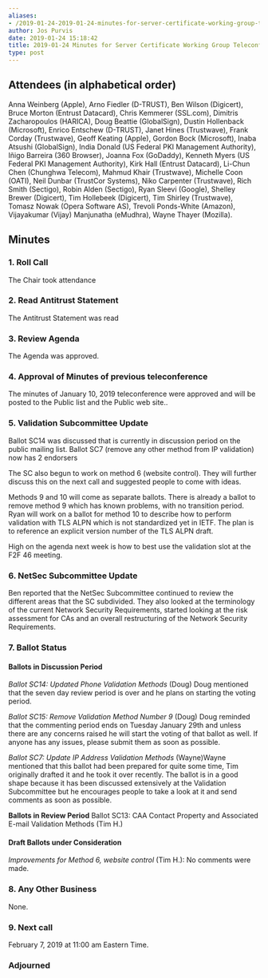 ```yaml
---
aliases:
- /2019-01-24-2019-01-24-minutes-for-server-certificate-working-group-teleconference/
author: Jos Purvis
date: 2019-01-24 15:18:42
title: 2019-01-24 Minutes for Server Certificate Working Group Teleconference
type: post
---
```


## Attendees (in alphabetical order) 

Anna Weinberg (Apple), Arno Fiedler (D-TRUST), Ben Wilson (Digicert), Bruce Morton (Entrust Datacard), Chris Kemmerer (SSL.com), Dimitris Zacharopoulos (HARICA), Doug Beattie (GlobalSign), Dustin Hollenback (Microsoft), Enrico Entschew (D-TRUST), Janet Hines (Trustwave), Frank Corday (Trustwave), Geoff Keating (Apple), Gordon Bock (Microsoft), Inaba Atsushi (GlobalSign), India Donald (US Federal PKI Management Authority), Iñigo Barreira (360 Browser), Joanna Fox (GoDaddy), Kenneth Myers (US Federal PKI Management Authority), Kirk Hall (Entrust Datacard), Li-Chun Chen (Chunghwa Telecom), Mahmud Khair (Trustwave), Michelle Coon (OATI), Neil Dunbar (TrustCor Systems), Niko Carpenter (Trustwave), Rich Smith (Sectigo), Robin Alden (Sectigo), Ryan Sleevi (Google), Shelley Brewer (Digicert), Tim Hollebeek (Digicert), Tim Shirley (Trustwave), Tomasz Nowak (Opera Software AS), Trevoli Ponds-White (Amazon), Vijayakumar (Vijay) Manjunatha (eMudhra), Wayne Thayer (Mozilla).

## Minutes



### 1. Roll Call



The Chair took attendance

### 2. Read Antitrust Statement



The Antitrust Statement was read

### 3. Review Agenda



The Agenda was approved.

### 4. Approval of Minutes of previous teleconference 

The minutes of January 10, 2019 teleconference were approved and will be posted to the Public list and the Public web site..

### 5. Validation Subcommittee Update



Ballot SC14 was discussed that is currently in discussion period on the public mailing list. Ballot SC7 (remove any other method from IP validation) now has 2 endorsers

The SC also begun to work on method 6 (website control). They will further discuss this on the next call and suggested people to come with ideas.

Methods 9 and 10 will come as separate ballots. There is already a ballot to remove method 9 which has known problems, with no transition period. Ryan will work on a ballot for method 10 to describe how to perform validation with TLS ALPN which is not standardized yet in IETF. The plan is to reference an explicit version number of the TLS ALPN draft.

High on the agenda next week is how to best use the validation slot at the F2F 46 meeting.

### 6. NetSec Subcommittee Update 

Ben reported that the NetSec Subcommittee continued to review the different areas that the SC subdivided. They also looked at the terminology of the current Network Security Requirements, started looking at the risk assessment for CAs and an overall restructuring of the Network Security Requirements.

### 7. Ballot Status 

#### Ballots in Discussion Period



_Ballot SC14: Updated Phone Validation Methods_ (Doug)
Doug mentioned that the seven day review period is over and he plans on starting the voting period.

_Ballot SC15: Remove Validation Method Number 9_ (Doug)
Doug reminded that the commenting period ends on Tuesday January 29th and unless there are any concerns raised he will start the voting of that ballot as well. If anyone has any issues, please submit them as soon as possible.

_Ballot SC7: Update IP Address Validation Methods_ (Wayne)Wayne mentioned that this ballot had been prepared for quite some time, Tim originally drafted it and he took it over recently. The ballot is in a good shape because it has been discussed extensively at the Validation Subcommittee but he encourages people to take a look at it and send comments as soon as possible.

**Ballots in Review Period**
Ballot SC13: CAA Contact Property and Associated E-mail Validation Methods (Tim H.)

#### Draft Ballots under Consideration



_Improvements for Method 6, website control_ (Tim H.): No comments were made.

### 8. Any Other Business 

None.

### 9. Next call 

February 7, 2019 at 11:00 am Eastern Time.

### Adjourned